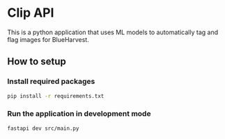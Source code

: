 # Clip API

This is a python application that uses ML models to automatically tag and flag images for BlueHarvest.

## How to setup

### Install required packages

```bash
pip install -r requirements.txt
```

### Run the application in development mode

```bash
fastapi dev src/main.py
```

